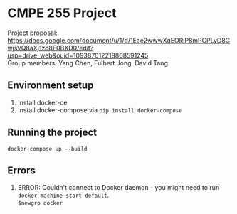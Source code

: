# CMPE 255 Project

Project proposal: https://docs.google.com/document/u/1/d/1Eae2wwwXqEORiP8mPCPLyD8CwjsVQ8aXj1zd8F0BXD0/edit?usp=drive_web&ouid=109387012218868591245  
Group members:  Yang Chen, Fulbert Jong, David Tang

## Environment setup

1.  Install docker-ce
2.  Install docker-compose via `pip install docker-compose`

## Running the project

`docker-compose up --build`


## Errors

1. ERROR: Couldn't connect to Docker daemon - you might need to run `docker-machine start default`.  
`$newgrp docker`
